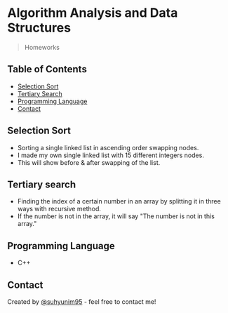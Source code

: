 # Algorithm Analysis and Data Structures
> Homeworks 

## Table of Contents
* [Selection Sort](#Selection-Sort)
* [Tertiary Search](#Tertiary-search)
* [Programming Language](#Programming-Language)
* [Contact](#Contact)


## Selection Sort
- Sorting a single linked list in ascending order swapping nodes.
- I made my own single linked list with 15 different integers nodes.
- This will show before & after swapping of the list.

## Tertiary search
- Finding the index of a certain number in an array by splitting it in three ways with recursive method.
- If the number is not in the array, it will say "The number is not in this array."

## Programming Language
- C++

## Contact
Created by [@suhyunim95](https://github.com/suhyunim95) - feel free to contact me!
